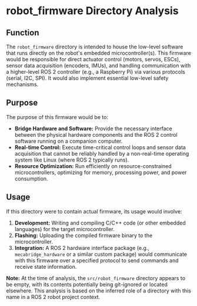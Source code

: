# robot_firmware Directory Analysis

## Function

The `robot_firmware` directory is intended to house the low-level software that runs directly on the robot's embedded microcontroller(s). This firmware would be responsible for direct actuator control (motors, servos, ESCs), sensor data acquisition (encoders, IMUs), and handling communication with a higher-level ROS 2 controller (e.g., a Raspberry Pi) via various protocols (serial, I2C, SPI). It would also implement essential low-level safety mechanisms.

## Purpose

The purpose of this firmware would be to:

*   **Bridge Hardware and Software:** Provide the necessary interface between the physical hardware components and the ROS 2 control software running on a companion computer.
*   **Real-time Control:** Execute time-critical control loops and sensor data acquisition that cannot be reliably handled by a non-real-time operating system like Linux (where ROS 2 typically runs).
*   **Resource Optimization:** Run efficiently on resource-constrained microcontrollers, optimizing for memory, processing power, and power consumption.

## Usage

If this directory were to contain actual firmware, its usage would involve:

1.  **Development:** Writing and compiling C/C++ code (or other embedded languages) for the target microcontroller.
2.  **Flashing:** Uploading the compiled firmware binary to the microcontroller.
3.  **Integration:** A ROS 2 hardware interface package (e.g., `mecabridge_hardware` or a similar custom package) would communicate with this firmware over a specified protocol to send commands and receive state information.

**Note:** At the time of analysis, the `src/robot_firmware` directory appears to be empty, with its contents potentially being git-ignored or located elsewhere. This analysis is based on the inferred role of a directory with this name in a ROS 2 robot project context.
